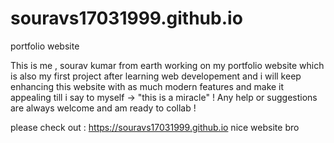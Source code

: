 # souravs17031999.github.io
portfolio website

This is me , sourav kumar from earth working on my portfolio website which is also my first project after learning web developement and i will keep enhancing this website with as much modern features and make it appealing till i say to myself -> "this is a miracle" !
Any help or suggestions are always welcome and am ready to collab !

please check out : https://souravs17031999.github.io
nice website bro
